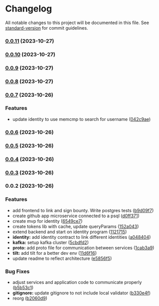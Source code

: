 # Changelog

All notable changes to this project will be documented in this file. See [standard-version](https://github.com/conventional-changelog/standard-version) for commit guidelines.

### [0.0.11](https://github.com/0xksure/microsvc-k8s/compare/v0.0.10...v0.0.11) (2023-10-27)

### [0.0.10](https://github.com/0xksure/microsvc-k8s/compare/v0.0.9...v0.0.10) (2023-10-27)

### [0.0.9](https://github.com/0xksure/microsvc-k8s/compare/v0.0.8...v0.0.9) (2023-10-27)

### [0.0.8](https://github.com/0xksure/microsvc-k8s/compare/v0.0.7...v0.0.8) (2023-10-27)

### [0.0.7](https://github.com/0xksure/microsvc-k8s/compare/v0.0.6...v0.0.7) (2023-10-26)


### Features

* update identity to use memcmp to search for username ([042c9ae](https://github.com/0xksure/microsvc-k8s/commit/042c9ae6326bdc3ce1b68fdcae955f3d36006417))

### [0.0.6](https://github.com/0xksure/microsvc-k8s/compare/v0.0.5...v0.0.6) (2023-10-26)

### [0.0.5](https://github.com/0xksure/microsvc-k8s/compare/v0.0.4...v0.0.5) (2023-10-26)

### [0.0.4](https://github.com/0xksure/microsvc-k8s/compare/v0.0.3...v0.0.4) (2023-10-26)

### [0.0.3](https://github.com/0xksure/microsvc-k8s/compare/v0.0.2...v0.0.3) (2023-10-26)

### 0.0.2 (2023-10-26)


### Features

* add frontend to link and sign bounty. Write postgres tests ([b9d09f7](https://github.com/0xksure/microsvc-k8s/commit/b9d09f771c4cfd1cabbe2c4dacbcff7901199a33))
* create github app microservice connected to a psql ([d0ff371](https://github.com/0xksure/microsvc-k8s/commit/d0ff3719b1e0f837a61d09ee272af0ca85bf96d0))
* create mvp for identity ([6549ce7](https://github.com/0xksure/microsvc-k8s/commit/6549ce78038508c4b4dfd83fa81ed69b1307bf7c))
* create tokens lib with cache, update queryParams ([152a043](https://github.com/0xksure/microsvc-k8s/commit/152a043d2afe787054046abd426461b489dc8467))
* extend backend and start on identity program ([1121715](https://github.com/0xksure/microsvc-k8s/commit/1121715f26bc98b7919c3033cbe7f6dd24d80214))
* **identity:** add identity contract to link different identities ([a048404](https://github.com/0xksure/microsvc-k8s/commit/a0484042ecfae1fd020c2be0dd389b3f9ffe3afe))
* **kafka:** setup kafka cluster ([5cbdfd2](https://github.com/0xksure/microsvc-k8s/commit/5cbdfd2d1d5189fde8920c78f7f00ebabdc036e4))
* **proto:** add proto file for communication between services ([1cab3a9](https://github.com/0xksure/microsvc-k8s/commit/1cab3a9f927d7243a1d24a919d9bcfb3483aa9b0))
* **tilt:** add tilt for a better dev env ([11d6f16](https://github.com/0xksure/microsvc-k8s/commit/11d6f16fe2ab5155d58c16587bd3ecadb8842ca7))
* update readme to reflect architecture ([e5856f5](https://github.com/0xksure/microsvc-k8s/commit/e5856f57f865da5dd6558a6ef9747153078bc290))


### Bug Fixes

* adjust services and application code to communicate properly ([b5b53c1](https://github.com/0xksure/microsvc-k8s/commit/b5b53c1a2abf40acbba6bd4956b8e10c9d76a93c))
* **gitignore:** update gitignore to not include local validator ([b330e4f](https://github.com/0xksure/microsvc-k8s/commit/b330e4f0da53bf10cf4bb1758874638b1f9e5aad))
* reorg ([b2060d9](https://github.com/0xksure/microsvc-k8s/commit/b2060d9e5fe553023b8adf65d59355a439285b63))
